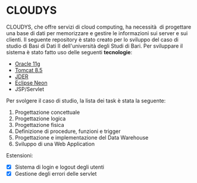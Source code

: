 # CLOUDYS

CLOUDYS, che offre servizi di cloud computing, ha necessità  di progettare una base di dati per memorizzare e gestire le informazioni sui server e sui clienti.
Il seguente repository è stato creato per lo sviluppo del caso di studio di Basi di Dati II dell'università degli Studi di Bari.
Per sviluppare il sistema è stato fatto uso delle seguenti **tecnologie**:
* [Oracle 11g](http://www.oracle.com/technetwork/database/database-technologies/express-edition/downloads/index.html)
* [Tomcat 8.5](https://tomcat.apache.org/download-80.cgi#8.5.31)
* [JDER](http://www.ballini.it/Software/ProgER/download.php)
* [Eclipse Neon](https://www.eclipse.org/neon/)
* JSP/Servlet

Per svolgere il caso di studio, la lista dei task è stata la seguente:
1. Progettazione concettuale
2. Progettazione logica
3. Progettazione fisica
4. Definizione di procedure, funzioni e trigger
5. Progettazione e implementazione del Data Warehouse
6. Sviluppo di una Web Application

Estensioni:
- [x] Sistema di login e logout degli utenti
- [x] Gestione degli errori delle servlet

